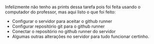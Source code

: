Infelizmente não tenho as prints dessa tarefa pois foi feita usando o computador do professor, mas aqui listo o que foi feito:

- Configurar o servidor para aceitar o github runner
- Configurar repositório git para o github runner
- Conectar o repositório no github runner do servidor
- Algumas outras alterações no servidor para tudo funcionar certinho.